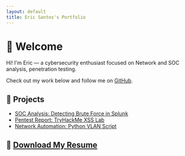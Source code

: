 ```yaml
---
layout: default
title: Eric Santos's Portfolio
---
```


# 👋 Welcome

Hi! I'm Eric — a cybersecurity enthusiast focused on Network and SOC analysis, penetration testing.

Check out my work below and follow me on [GitHub](https://github.com/YOUR-USERNAME).

## 📁 Projects
- [SOC Analysis: Detecting Brute Force in Splunk](./projects/soc-splunk)
- [Pentest Report: TryHackMe XSS Lab](./projects/pentest-xss)
- [Network Automation: Python VLAN Script](./projects/net-vlan-script)

## 📄 [Download My Resume](./files/eric_resume.pdf)
